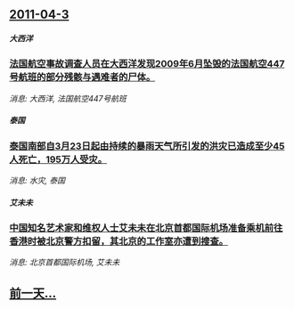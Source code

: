 ## [2011-04-3](/news/2011/04/3/index.md)

##### 大西洋
### [ 法国航空事故调查人员在大西洋发现2009年6月坠毁的法国航空447号航班的部分残骸与遇难者的尸体。](/news/2011/04/3/法国航空事故调查人员在大西洋发现2009年6月坠毁的法国航空447号航班的部分残骸与遇难者的尸体.md)
_消息: 大西洋, 法国航空447号航班_

##### 泰国
### [ 泰国南部自3月23日起由持续的暴雨天气所引发的洪灾已造成至少45人死亡，195万人受灾。](/news/2011/04/3/泰国南部自3月23日起由持续的暴雨天气所引发的洪灾已造成至少45人死亡-195万人受灾.md)
_消息: 水灾, 泰国_

##### 艾未未
### [ 中国知名艺术家和维权人士艾未未在北京首都国际机场准备乘机前往香港时被北京警方扣留，其北京的工作室亦遭到搜查。](/news/2011/04/3/中国知名艺术家和维权人士艾未未在北京首都国际机场准备乘机前往香港时被北京警方扣留-其北京的工作室亦遭到搜查.md)
_消息: 北京首都国际机场, 艾未未_

## [前一天...](/news/2011/04/2/index.md)

